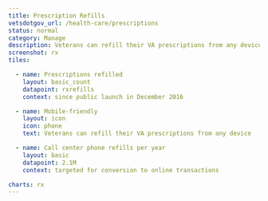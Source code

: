 ```yaml
---
title: Prescription Refills
vetsdotgov_url: /health-care/prescriptions
status: normal
category: Manage
description: Veterans can refill their VA prescriptions from any device
screenshot: rx
tiles:

  - name: Prescriptions refilled
    layout: basic_count
    datapoint: rxrefills
    context: since public launch in December 2016

  - name: Mobile-friendly
    layout: icon
    icon: phone
    text: Veterans can refill their VA prescriptions from any device

  - name: Call center phone refills per year
    layout: basic
    datapoint: 2.1M
    context: targeted for conversion to online transactions

charts: rx
---
```

